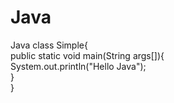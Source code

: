 # Java
Java
class Simple{  
    public static void main(String args[]){  
     System.out.println("Hello Java");  
    }  
}  
